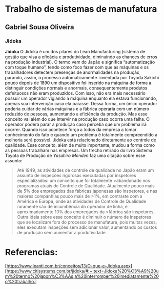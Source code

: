 # Trabalho de sistemas de manufatura 


## Gabriel Sousa Oliveira

### Jidoka 
**Jidoka** 
O Jidoka é um dos pilares do Lean Manufacturing (sistema de gestão que visa a eficácia e produtividade, diminuindo as chances de erros na produção industrial). O termo vem do Japão e significa “automatização com toque humano”, tendo como foco fazer com que as máquinas e os trabalhadores detectem presenças de anormalidades na produção, parando, assim, o processo automaticamente.
inventada por Toyoda Sakichi pouco depois de 1890 um dispositivo foi inserido na máquina de forma a distinguir condições normais e anormais, consequentemente produtos defeituosos não eram produzidos. Com isso, não era mais necessário possuir um operador vigiando a máquina enquanto ela estava funcionando, apenas sua intervenção caso ela parasse. Dessa forma, um único operador poderia cuidar de várias máquinas e a fábrica operaria com um número reduzido de pessoas, aumentando a eficiência da produção.
Mas esse conceito vai além do que intervir na produção caso ocorra uma falha. O operador poderá parar a produção caso perceba que um problema irá ocorrer. Quando isso acontece força a todos da empresa a tomar conhecimento do fato e quando um problema é totalmente compreendido a melhoria será possível.
Jidoka está relacionado diretamente ao controle de qualidade. Esse conceito, além de muito importante, mudou a forma como as pessoas trabalham nas empresas. Um trecho retirado do livro Sistema Toyota de Produção de _Yasuhiro Monden_ faz uma citação sobre esse assunto:
>Até 1949, as atividades de controle de qualidade no Japão eram um assunto de inspeções rigorosas executadas por inspetores especializados: um conceito que foi totalmente >abandonado nos programas atuais de Controle de Qualidade. Atualmente pouco mais de 5% dos empregados das fábricas japonesas são inspetores, e nas maiores companhias pouco mais de >1%, em contraste com a América e Europa, onde as atividades de Controle de Qualidade raramente são de incumbência do operador de linha, e aproximadamente 10% dos empregados da >fábrica são inspetores.
Outra ideia sobre esse conceito é diminuir o número de inspetores que se localizam fora do processo de manufatura, pois muitas vezes, eles executam inspeções sem adicionar valor, aumentando os custos de produção sem aumentar a produtividade.

# Referencias: 
[https://www.leanti.com.br/conceitos/13/O-que-e-Jidoka.aspx]
[https://www.citisystems.com.br/jidoka/#:~:text=Jidoka%20%C3%A9%20um%20termo%20japon%C3%AAs,a%20interromper%20imediatamente%20o%20trabalho.]

